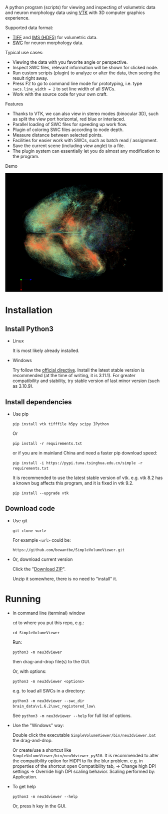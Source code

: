 A python program (scripts) for viewing and inspecting of volumetric data and neuron morphology data using [VTK](https://vtk.org/) with 3D computer graphics experience.

Supported data format:

* [TIFF](https://docs.openmicroscopy.org/ome-model/6.1.1/ome-tiff/) and [IMS (HDF5)](https://imaris.oxinst.com/support/imaris-file-format) for volumetric data.
* [SWC](http://www.neuronland.org/NLMorphologyConverter/MorphologyFormats/SWC/Spec.html) for neuron morphology data.

Typical use cases:

* Viewing the data with you favorite angle or perspective.
* Inspect SWC files, relevant information will be shown for clicked node.
* Run custom scripts (plugin) to analyze or alter the data, then seeing the result right away.
* Press F2 to go to command line mode for prototyping, i.e. type `swcs.line_width = 2` to set line width of all SWCs.
* Work with the source code for your own craft.

Features

* Thanks to VTK, we can also view in stereo modes (binocular 3D), such as split the view port horizontal, red blue or interlaced.
* Parallel loading of SWC files for speeding up work flow.
* Plugin of coloring SWC files according to node depth.
* Measure distance between selected points.
* Facilities for easier work with SWCs, such as batch read / assignment.
* Save the current scene (including view angle) to a file.
* The plugin system can essentially let you do almost any modification to the program.

Demo

![Rendering Mouselight data](/examples/screenshot_mouse_light.png)


# Installation

## Install Python3

* Linux

    It is most likely already installed.

* Windows

    Try follow the [official directive](https://www.python.org/downloads/windows/). Install the latest stable version is recommended (at the time of writing, it is 3.11.1). For greater compatibility and stability, try stable version of last minor version (such as 3.10.9).

## Install dependencies

* Use pip

    `pip install vtk tifffile h5py scipy IPython`

    Or

    `pip install -r requirements.txt`

    or if you are in mainland China and need a faster pip download speed:

    `pip install -i https://pypi.tuna.tsinghua.edu.cn/simple -r requirements.txt`

    It is recommended to use the latest stable version of vtk. e.g. vtk 8.2 has a known bug affects this program, and it is fixed in vtk 9.2.

    `pip install --upgrade vtk`

## Download code

* Use git

    `git clone <url>`

    For example `<url>` could be:

      https://github.com/bewantbe/SimpleVolumeViewer.git

* Or, download current version

    Click the "[Download ZIP](https://github.com/bewantbe/SimpleVolumeViewer/archive/refs/heads/main.zip)".

    Unzip it somewhere, there is no need to "install" it.

# Running

* In command line (terminal) window

    `cd` to where you put this repo, e.g.:

    `cd SimpleVolumeViewer`
    
    Run:

    `python3 -m neu3dviewer`

    then drag-and-drop file(s) to the GUI.
    
    Or, with options:

    `python3 -m neu3dviewer <options>`
    
    e.g. to load all SWCs in a directory:

    `python3 -m neu3dviewer --swc_dir brain_data\v1.6.2\swc_registered_low\`

    See `python3 -m neu3dviewer --help` for full list of options.

* Use the "Windows" way:

  Double click the executable `SimpleVolumeViewer/bin/neu3dviewer.bat` the drag-and-drop.

  Or create/use a shortcut like `SimpleVolumeViewer/bin/neu3dviewer_py310`. It is recommended to alter the compatibility option for HiDPI to fix the blur problem.
  e.g. in properties of the shortcut open Compatibility tab, -> Change high DPI settings -> Override high DPI scaling behavior. Scaling performed by: Application.

* To get help

    `python3 -m neu3dviewer --help`

    Or, press h key in the GUI.
